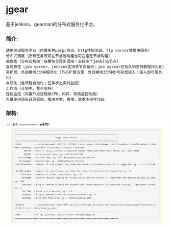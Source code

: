 jgear
==============

基于jenkins、gearman的分布式服务化平台。

### 简介:
    通用测试服务平台（内置多种pbrpc协议、http性能测试、ftp server等常用服务）
    分布式调度（所有任务既可在节点池构建也可在指定节点构建）
    高性能（分布式构架；各模块全异步调用；支持多个jenkins节点）
    高可靠性（job server、jenkins支持多节点备份；job server任务队列支持数据持久化）
    易扩展、外部模块3分钟服务化（节点扩展方便；外部模块3分钟即可完成接入；接入即可服务化）
    自动化（全流程自动化；任务状态实时监控）
    工作流（计划中，暂不支持）
    性能监控（内置节点进程级CPU、内存、网络监控功能）
    大量使用现有开源框架、解决方案、模块，基本不用写代码



### 架构:
![image](screenshot/001.jpg)     
    



